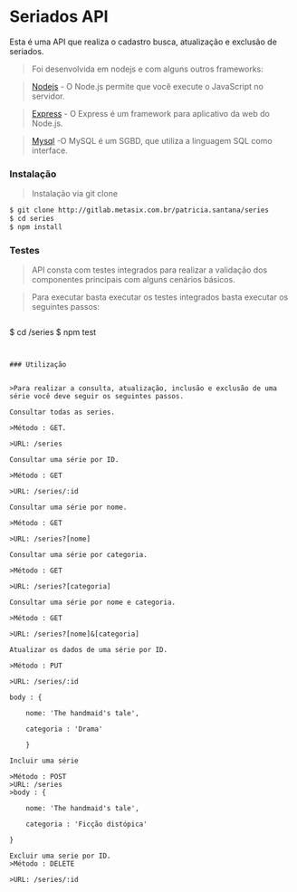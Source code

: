 # Seriados API

Esta é uma API que realiza o cadastro busca, atualização e exclusão de seriados. 


>Foi desenvolvida em nodejs e com alguns outros frameworks:

>[Nodejs](nodejs.org) - O Node.js permite que você execute o JavaScript no servidor.

>[Express](expressjs.com) - O Express é um framework para aplicativo da web do Node.js.

>[Mysql](mysql.com)  -O MySQL é um SGBD, que utiliza a linguagem SQL como interface. 


### Instalação

>Instalação via git clone
```bash
$ git clone http://gitlab.metasix.com.br/patricia.santana/series
$ cd series
$ npm install
```

### Testes

>API consta com testes integrados para realizar a validação dos componentes principais com alguns cenários básicos. 


>Para executar basta executar os testes integrados basta executar os seguintes passos:

>```bash
$ cd /series
$ npm test
```


### Utilização 

 
>Para realizar a consulta, atualização, inclusão e exclusão de uma série você deve seguir os seguintes passos.

Consultar todas as series.

>Método : GET.

>URL: /series

Consultar uma série por ID.

>Método : GET

>URL: /series/:id

Consultar uma série por nome.

>Método : GET

>URL: /series?[nome]

Consultar uma série por categoria.

>Método : GET

>URL: /series?[categoria]

Consultar uma série por nome e categoria.

>Método : GET

>URL: /series?[nome]&[categoria]

Atualizar os dados de uma série por ID.

>Método : PUT

>URL: /series/:id

body : {

	nome: 'The handmaid's tale',

    categoria : 'Drama'
    
    }

Incluir uma série

>Método : POST
>URL: /series
>body : {

    nome: 'The handmaid's tale',

    categoria : 'Ficção distópica'

}

Excluir uma serie por ID.
>Método : DELETE

>URL: /series/:id